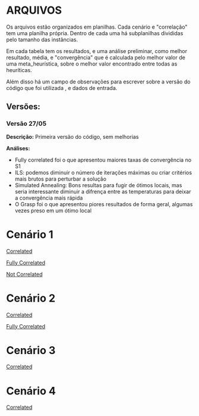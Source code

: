 # ARQUIVOS

Os arquivos estão organizados em planilhas. Cada cenário e "correlação" tem uma planilha própria. Dentro de cada uma há subplanilhas divididas pelo tamanho das instâncias. 

Em cada tabela tem os resultados, e uma análise preliminar, como melhor resultado, média, e "convergência" que é calculada pelo melhor valor de uma meta_heurística, sobre o melhor valor encontrado entre todas as heuríticas. 

Além disso há um campo de observações para escrever sobre a versão do código que foi utilizada , e dados de entrada. 

## Versões: 
### Versão 27/05
**Descrição:**  Primeira versão do código, sem melhorias

**Análises:**
- Fully correlated foi o que apresentou maiores taxas de convergência no S1
- ILS: podemos diminuir o número de iterações máximas ou criar critérios mais brutos para perturbar a solução
- Simulated Annealing: Bons resultas para fugir de ótimos locais, mas seria interessante diminuir a difrença entre as temperaturas para deixar a convergência mais rápida
- O Grasp foi o que apresentou piores resultados de forma geral, algumas vezes preso em um ótimo local 
  

# Cenário 1 
[Correlated](https://docs.google.com/spreadsheets/d/14i2VdClA8FTzpLvNcpI_7QF2cboT4kYtEHizp_jr1gE/edit?hl=pt-br&gid=0#gid=0)

[Fully  Correlated](https://docs.google.com/spreadsheets/d/1n0u_LvSrex5-Z2S2mtgisM04CGxXRj-bdajXAbqlg2s/edit?gid=0#gid=0)

[Not Correlated](https://docs.google.com/spreadsheets/d/1sFv3xferD3cbdLWnvXK2YJLYIAeHOk8mWNfQQSdaCCA/edit?gid=0#gid=0) 


# Cenário 2
[Correlated](https://docs.google.com/spreadsheets/d/1wcTOI1JpyrZLlNQBOJN3kgcpEvKESOu3KCFa9u1voYU/edit?gid=0#gid=0)

[Fully  Correlated](https://docs.google.com/spreadsheets/d/1bgEfI6AfaFL8NPI2CguH_QcNYaEjBxctQQRTkRSx8vI/edit?gid=0#gid=0)

# Cenário 3
[Correlated](https://docs.google.com/spreadsheets/d/1kmNg4ueyWRaK9X4MkZXJR_mETh9-tnQXOs-6RjcTjng/edit?gid=0#gid=0)

# Cenário 4 
[Correlated](https://docs.google.com/spreadsheets/d/1--yZXGp29zM-RRoPXUE10WgK_lPQHtJIVp2EATbv1XM/edit?gid=0#gid=0)
